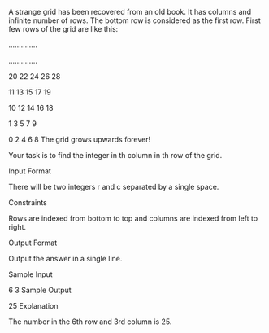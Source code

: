 A strange grid has been recovered from an old book. It has  columns and infinite number of rows. The bottom row is considered as the first row. First few rows of the grid are like this:

..............

..............

20 22 24 26 28

11 13 15 17 19

10 12 14 16 18

 1  3  5  7  9

 0  2  4  6  8
The grid grows upwards forever!

Your task is to find the integer in th column in th row of the grid.

Input Format

There will be two integers r and c separated by a single space.

Constraints



Rows are indexed from bottom to top and columns are indexed from left to right.

Output Format

Output the answer in a single line.

Sample Input

6 3
Sample Output

25
Explanation

The number in the 6th row and 3rd column is 25.
